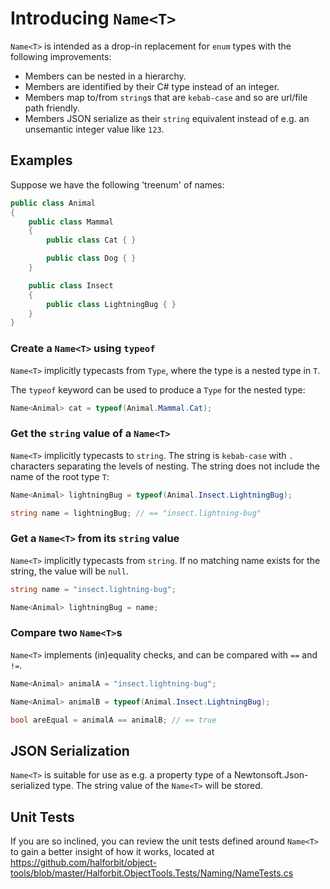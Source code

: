# Introducing `Name<T>`

`Name<T>` is intended as a drop-in replacement for `enum` types with the following improvements:

- Members can be nested in a hierarchy.
- Members are identified by their C# type instead of an integer.
- Members map to/from `string`s that are `kebab-case` and so are url/file path friendly.
- Members JSON serialize as their `string` equivalent instead of e.g. an unsemantic integer value like `123`.

## Examples

Suppose we have the following 'treenum' of names:

```cs
public class Animal
{
    public class Mammal
    {
        public class Cat { }

        public class Dog { }
    }

    public class Insect
    {
        public class LightningBug { }
    }
}
```

### Create a `Name<T>` using `typeof`

`Name<T>` implicitly typecasts from `Type`, where the type is a nested type in `T`. 

The `typeof` keyword can be used to produce a `Type` for the nested type:

```cs
Name<Animal> cat = typeof(Animal.Mammal.Cat);
```

### Get the `string` value of a `Name<T>`

`Name<T>` implicitly typecasts to `string`. The string is `kebab-case` with `.` characters separating the levels of nesting. The string does not include the name of the root type `T`:

```cs
Name<Animal> lightningBug = typeof(Animal.Insect.LightningBug);

string name = lightningBug; // == "insect.lightning-bug"
```

### Get a `Name<T>` from its `string` value

`Name<T>` implicitly typecasts from `string`. If no matching name exists for the string, the value will be `null`.

```cs
string name = "insect.lightning-bug";

Name<Animal> lightningBug = name;
```

### Compare two `Name<T>`s

`Name<T>` implements (in)equality checks, and can be compared with `==` and `!=`.

```cs
Name<Animal> animalA = "insect.lightning-bug";

Name<Animal> animalB = typeof(Animal.Insect.LightningBug);

bool areEqual = animalA == animalB; // == true
```

## JSON Serialization

`Name<T>` is suitable for use as e.g. a property type of a Newtonsoft.Json-serialized type. The string value of the `Name<T>` will be stored.

## Unit Tests

If you are so inclined, you can review the unit tests defined around `Name<T>` to gain a better insight of how it works, located at https://github.com/halforbit/object-tools/blob/master/Halforbit.ObjectTools.Tests/Naming/NameTests.cs

